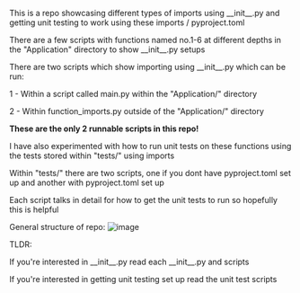 This is a repo showcasing different types of imports using \_\_init\_\_.py and getting
unit testing to work using these imports / pyproject.toml

There are a few scripts with functions named no.1-6 at different depths in the 
"Application" directory to show \_\_init\_\_.py setups

There are two scripts which show importing using \_\_init\_\_.py which can be run:

1 - Within a script called main.py within the "Application/" directory
    
2 - Within function_imports.py outside of the "Application/" directory

__These are the only 2 runnable scripts in this repo!__

I have also experimented with how to run unit tests on these functions using the tests
stored within "tests/" using imports

Within "tests/" there are two scripts, one if you dont have pyproject.toml set up and
another with pyproject.toml set up

Each script talks in detail for how to get the unit tests to run so hopefully this is helpful

General structure of repo:
![image](https://github.com/user-attachments/assets/de5e4e20-8d83-4073-b36e-8680ceaf90b8)



TLDR: 

If you're interested in \_\_init\_\_.py read each \_\_init\_\_.py and scripts

If you're interested in getting unit testing set up read the unit test scripts
